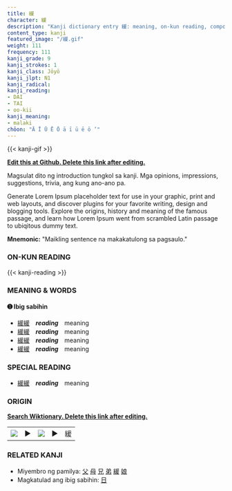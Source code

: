 ```yaml
---
title: 緩
character: 緩
description: "Kanji dictionary entry 緩: meaning, on-kun reading, compounds, origin, related kanji"
content_type: kanji
featured_image: "/緩.gif"
weight: 111
frequency: 111
kanji_grade: 9
kanji_strokes: 1
kanji_class: Jōyō
kanji_jlpt: N1
kanji_radical: 
kanji_reading: 
- DAI
- TAI
- oo-kii
kanji_meaning:
- malaki
chōon: "Ā Ī Ū Ē Ō ā ī ū ē ō ’"
---
```

[//]: # (Don't edit the line below. Kanji animated GIF code is automatically generated.)
{{< kanji-gif >}}

[//]: # (Edit below this line.)

**[Edit this at Github. Delete this link after editing.](https://github.com/tim0g/tim/tree/main/content/kanji/緩/index.md)**

Magsulat dito ng introduction tungkol sa kanji. Mga opinions, impressions, suggestions, trivia, ang kung ano-ano pa.

Generate Lorem Ipsum placeholder text for use in your graphic, print and web layouts, and discover plugins for your favorite writing, design and blogging tools. Explore the origins, history and meaning of the famous passage, and learn how Lorem Ipsum went from scrambled Latin passage to ubiqitous dummy text.
 
**Mnemonic:** "Maikling sentence na makakatulong sa pagsaulo."

### ON-KUN READING

[//]: # (Don't edit the line below. ON-KUN READING code is automatically generated.)
{{< kanji-reading >}}

### MEANING & WORDS

#### ➊ **Ibig sabihin**
  - [緩](../緩)[緩](../緩)　***reading***　meaning
  - [緩](../緩)[緩](../緩)　***reading***　meaning
  - [緩](../緩)[緩](../緩)　***reading***　meaning
  - [緩](../緩)[緩](../緩)　***reading***　meaning

### SPECIAL READING
  - [緩](../緩)[緩](../緩)　***reading***　meaning

### ORIGIN

**[Search Wiktionary. Delete this link after editing.](https://wiktionary.org/wiki/緩)**
<table class="kanji-table"><tr><td>
<img src="60px-緩-bronze.svg.png">
</td><td>▶</td><td>
<img src="60px-緩-oracle.svg.png">
</td><td>▶</td>
<td class="kanji-origin">緩</td>
</tr></table>

### RELATED KANJI
- Miyembro ng pamilya: [父](../父) [母](../母) [兄](../兄) [弟](../弟) [緩](../緩) [娘](../娘)
- Magkatulad ang ibig sabihin: [日](../日)
